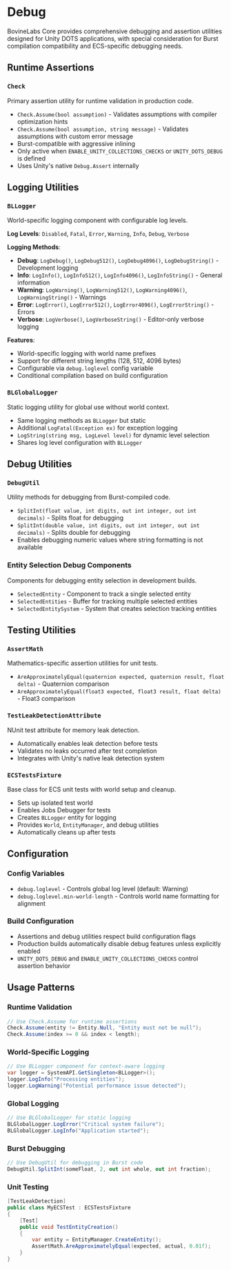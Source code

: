 # Debug

BovineLabs Core provides comprehensive debugging and assertion utilities designed for Unity DOTS applications, with special consideration for Burst compilation compatibility and ECS-specific debugging needs.

## Runtime Assertions

### `Check`
Primary assertion utility for runtime validation in production code.
- `Check.Assume(bool assumption)` - Validates assumptions with compiler optimization hints
- `Check.Assume(bool assumption, string message)` - Validates assumptions with custom error message
- Burst-compatible with aggressive inlining
- Only active when `ENABLE_UNITY_COLLECTIONS_CHECKS` or `UNITY_DOTS_DEBUG` is defined
- Uses Unity's native `Debug.Assert` internally

## Logging Utilities

### `BLLogger`
World-specific logging component with configurable log levels.

**Log Levels**: `Disabled`, `Fatal`, `Error`, `Warning`, `Info`, `Debug`, `Verbose`

**Logging Methods**:
- **Debug**: `LogDebug()`, `LogDebug512()`, `LogDebug4096()`, `LogDebugString()` - Development logging
- **Info**: `LogInfo()`, `LogInfo512()`, `LogInfo4096()`, `LogInfoString()` - General information
- **Warning**: `LogWarning()`, `LogWarning512()`, `LogWarning4096()`, `LogWarningString()` - Warnings
- **Error**: `LogError()`, `LogError512()`, `LogError4096()`, `LogErrorString()` - Errors
- **Verbose**: `LogVerbose()`, `LogVerboseString()` - Editor-only verbose logging

**Features**:
- World-specific logging with world name prefixes
- Support for different string lengths (128, 512, 4096 bytes)
- Configurable via `debug.loglevel` config variable
- Conditional compilation based on build configuration

### `BLGlobalLogger`
Static logging utility for global use without world context.
- Same logging methods as `BLLogger` but static
- Additional `LogFatal(Exception ex)` for exception logging
- `LogString(string msg, LogLevel level)` for dynamic level selection
- Shares log level configuration with `BLLogger`

## Debug Utilities

### `DebugUtil`
Utility methods for debugging from Burst-compiled code.
- `SplitInt(float value, int digits, out int integer, out int decimals)` - Splits float for debugging
- `SplitInt(double value, int digits, out int integer, out int decimals)` - Splits double for debugging
- Enables debugging numeric values where string formatting is not available

### Entity Selection Debug Components
Components for debugging entity selection in development builds.
- `SelectedEntity` - Component to track a single selected entity
- `SelectedEntities` - Buffer for tracking multiple selected entities
- `SelectedEntitySystem` - System that creates selection tracking entities

## Testing Utilities

### `AssertMath`
Mathematics-specific assertion utilities for unit tests.
- `AreApproximatelyEqual(quaternion expected, quaternion result, float delta)` - Quaternion comparison
- `AreApproximatelyEqual(float3 expected, float3 result, float delta)` - Float3 comparison

### `TestLeakDetectionAttribute`
NUnit test attribute for memory leak detection.
- Automatically enables leak detection before tests
- Validates no leaks occurred after test completion
- Integrates with Unity's native leak detection system

### `ECSTestsFixture`
Base class for ECS unit tests with world setup and cleanup.
- Sets up isolated test world
- Enables Jobs Debugger for tests
- Creates `BLLogger` entity for logging
- Provides `World`, `EntityManager`, and debug utilities
- Automatically cleans up after tests

## Configuration

### Config Variables
- `debug.loglevel` - Controls global log level (default: Warning)
- `debug.loglevel.min-world-length` - Controls world name formatting for alignment

### Build Configuration
- Assertions and debug utilities respect build configuration flags
- Production builds automatically disable debug features unless explicitly enabled
- `UNITY_DOTS_DEBUG` and `ENABLE_UNITY_COLLECTIONS_CHECKS` control assertion behavior

## Usage Patterns

### Runtime Validation
```csharp
// Use Check.Assume for runtime assertions
Check.Assume(entity != Entity.Null, "Entity must not be null");
Check.Assume(index >= 0 && index < length);
```

### World-Specific Logging
```csharp
// Use BLLogger component for context-aware logging
var logger = SystemAPI.GetSingleton<BLLogger>();
logger.LogInfo("Processing entities");
logger.LogWarning("Potential performance issue detected");
```

### Global Logging
```csharp
// Use BLGlobalLogger for static logging
BLGlobalLogger.LogError("Critical system failure");
BLGlobalLogger.LogInfo("Application started");
```

### Burst Debugging
```csharp
// Use DebugUtil for debugging in Burst code
DebugUtil.SplitInt(someFloat, 2, out int whole, out int fraction);
```

### Unit Testing
```csharp
[TestLeakDetection]
public class MyECSTest : ECSTestsFixture
{
    [Test] 
    public void TestEntityCreation()
    {
        var entity = EntityManager.CreateEntity();
        AssertMath.AreApproximatelyEqual(expected, actual, 0.01f);
    }
}
```
